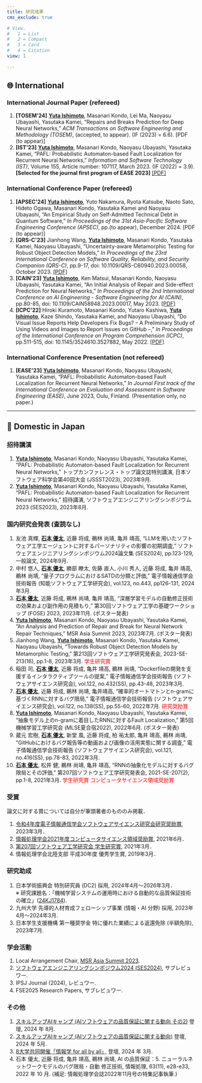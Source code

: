 ```yaml
---
title: 研究成果
cms_exclude: true

# View.
#   1 = List
#   2 = Compact
#   3 = Card
#   4 = Citation
view: 1

---
```


## 🌐 International
### International Journal Paper (refereed)
1. **[TOSEM'24]** **<u>Yuta Ishimoto</u>**, Masanari Kondo, Lei Ma, Naoyasu Ubayashi, Yasutaka Kamei, “Repairs and Breaks Prediction for Deep Neural Networks,” *ACM Transactions on Software Engineering and Methodology (TOSEM)*, (accepted, to appear). (IF (2023) = 6.6). [PDF (to appear)]
2. **[IST'23]** **<u>Yuta Ishimoto</u>**, Masanari Kondo, Naoyasu Ubayashi, Yasutaka Kamei, “PAFL: Probabilistic Automaton-based Fault Localization for Recurrent Neural Networks,” *Information and Software Technology (IST)*, Volume 155, Article number: 107117, March 2023. (IF (2022) = 3.9).  **[Selected for the journal first program of EASE 2023]** [[PDF]](https://www.sciencedirect.com/science/article/pii/S0950584922002269?via%3Dihub)

### International Conference Paper (refereed)
1. **[APSEC'24]** **<u>Yuta Ishimoto</u>**, Yuto Nakamura, Ryota Katsube, Naoto Sato, Hideto Ogawa, Masanari Kondo, Yasutaka Kamei and Naoyasu Ubayashi, “An Empirical Study on Self-Admitted Technical Debt in Quantum Software,” *In Proceedings of the 31st Asia-Pacific Software Engineering Conference (APSEC)*, pp.(to appear), December 2024. [PDF (to appear)]
1. **[QRS-C'23]** Jianhong Wang, **<u>Yuta Ishimoto</u>**, Masanari Kondo, Yasutaka Kamei, Naoyasu Ubayashi, “Uncertainty-aware Metamorphic Testing for Robust Object Detection Models,” *In Proceedings of the 23rd International Conference on Software Quality, Reliability, and Security Companion (QRS-C)*, pp.9-17, doi: 10.1109/QRS-C60940.2023.00058, October 2023. [[PDF]](https://posl.ait.kyushu-u.ac.jp/~ishimoto/pdfs/wang2023qrs.pdf)
1. **[CAIN'23]** **<u>Yuta Ishimoto</u>**, Ken Matsui, Masanari Kondo, Naoyasu Ubayashi, Yasutaka Kamei, “An Initial Analysis of Repair and Side-effect Prediction for Neural Networks,” *In Proceedings of the 2nd International Conference on AI Engineering - Software Engineering for AI (CAIN)*, pp.80-85, doi: 10.1109/CAIN58948.2023.00017, May 2023. [[PDF]](https://posl.ait.kyushu-u.ac.jp/~ishimoto/pdfs/cain_short_paper.pdf)
1. **[ICPC'22]** Hiroki Kuramoto, Masanari Kondo, Yutaro Kashiwa, **<u>Yuta Ishimoto</u>**, Kaze Shindo, Yasutaka Kamei, and Naoyasu Ubayashi, “Do Visual Issue Reports Help Developers Fix Bugs? – A Preliminary Study of Using Videos and Images to Report Issues on GitHub –,” *In Proceedings of the International Conference on Program Comprehension (ICPC)*, pp.511-515, doi: 10.1145/3524610.3527882, May 2022. [[PDF]](https://posl.ait.kyushu-u.ac.jp/~kamei/publications/Kuramoto_ICPC2022.pdf)

### International Conference Presentation (not refereed)
1. **[EASE'23]** **<u>Yuta Ishimoto</u>**, Masanari Kondo, Naoyasu Ubayashi, Yasutaka Kamei, “PAFL: Probabilistic Automaton-based Fault Localization for Recurrent Neural Networks,” *In Journal First track of the International Conference on Evaluation and Assessment in Software Engineering (EASE)*, June 2023, Oulu, Finland. (Presentation only, no paper.)

---

## 🗾 Domestic in Japan
### 招待講演
1. **<u>Yuta Ishimoto</u>**, Masanari Kondo, Naoyasu Ubayashi, Yasutaka Kamei, “PAFL: Probabilistic Automaton-based Fault Localization for Recurrent Neural Networks,” トップカンファレンス・トップ論文誌特別講演, 日本ソフトウェア科学会第40回大会 (JSSST2023), 2023年9月.
1. **<u>Yuta Ishimoto</u>**, Masanari Kondo, Naoyasu Ubayashi, Yasutaka Kamei, “PAFL: Probabilistic Automaton-based Fault Localization for Recurrent Neural Networks,” 招待講演, ソフトウェアエンジニアリングシンポジウム2023 (SES2023), 2023年8月.

### 国内研究会発表 (査読なし)
<!-- これは<span style="color: red; ">赤文字</span>です -->
1. 友池 真輝, **<u>石本 優太</u>**, 近藤 将成, 鵜林 尚靖, 亀井 靖高, “LLMを用いたソフトウェア工学エージェントに対するパーソナリティの影響の初期調査,” ソフトウェアエンジニアリングシンポジウム2024論文集 (SES2024), pp.123-129, 一般論文, 2024年9月.
2. 中村 悠人, **<u>石本 優太</u>**, 勝部 瞭太, 佐藤 直人, 小川 秀人, 近藤 将成, 亀井 靖高, 鵜林 尚靖, “量子プログラムにおけるSATDの分類と評価,” 電子情報通信学会技術報告 (知能ソフトウェア工学研究会), vol.123, no.443, pp126-131, 2024年3月.
3. **<u>石本 優太</u>**, 近藤 将成, 鵜林 尚靖, 亀井 靖高, “深層学習モデルの自動修正技術の効果および副作用の見積もり,” 第30回ソフトウェア工学の基礎ワークショップ (FOSE) 2023, 2023年11月. (ポスター発表)
4. **<u>Yuta Ishimoto</u>**, Masanari Kondo, Naoyasu Ubayashi, Yasutaka Kamei, “An Analysis and Prediction of Repair and Break for Neural Network Repair Techniques,” MSR Asia Summit 2023, 2023年7月. (ポスター発表)
5. Jianhong Wang, **<u>Yuta Ishimoto</u>**, Masanari Kondo, Yasutaka Kamei, Naoyasu Ubayashi, “Towards Robust Object Detection Models by Metamorphic Testing,” 第213回ソフトウェア工学研究発表会, 2023-SE-213(16), pp.1-8, 2023年3月. <span style="color: red; "><i class="fa-solid fa-trophy"></i>学生研究賞</span>
6. 稲田 司, **<u>石本 優太</u>**, 近藤 将成, 亀井 靖高, 鵜林 尚靖, “Dockerfileの開発を支援するインタラクティブツールの提案,” 電子情報通信学会技術報告 (ソフトウェアサイエンス研究会), vol.122, no.432(SS), pp.43-48, 2023年3月.
7. **<u>石本 優太</u>**, 近藤 将成, 鵜林 尚靖, 亀井靖高, “確率的オートマトンとn-gramに基づくRNNに対するバグ限局,” 電子情報通信学会技術報告 (ソフトウェアサイエンス研究会), vol.122, no.138(SS), pp.55-60, 2022年7月. <span style="color: red; "><i class="fa-solid fa-trophy"></i>研究奨励賞</span>
8. **<u>Yuta Ishimoto</u>**, Masanari Kondo, Naoyasu Ubayashi, Yasutaka Kamei, “抽象モデル上のn-gramに着目したRNNに対するFault Localization,” 第5回機械学習工学研究会 (MLSE夏合宿2022), 2022年6月. (ポスター発表)
9. 蔵元 宏樹, **<u>石本 優太</u>**, 新堂 風, 近藤 将成, 柏 祐太郎, 亀井 靖高, 鵜林 尚靖, “GitHubにおけるバグ報告等の動画および画像の活用実態に関する調査,” 電子情報通信学会技術報告 (ソフトウェアサイエンス研究会), vol.121, no.416(SS), pp.78-83, 2022年3月.
10. **<u>石本 優太</u>**, 松井 健, 鵜林 尚靖, 亀井 靖高, “RNNの抽象化モデルに対するバグ限局とその評価,” 第207回ソフトウェア工学研究発表会, 2021-SE-207(2), pp.1-8, 2021年3月. <span style="color: red; "><i class="fa-solid fa-trophy"></i>学生研究賞 <i class="fa-solid fa-trophy"></i>コンピュータサイエンス領域奨励賞</span>

### 受賞
論文に対する賞については自分が筆頭著者のもののみ掲載．
1. [令和4年度電子情報通信学会ソフトウェアサイエンス研究会研究奨励賞](https://www.ieice.org/iss/ss/award.html), 2023年3月．
1. [情報処理学会2021年度コンピュータサイエンス領域奨励賞](https://www.ipsj.or.jp/award/cs-award-2021.html), 2021年6月．
1. [第207回ソフトウェア工学研究会 学生研究賞](https://www.sigse.jp/award.html), 2021年3月．
1. 情報処理学会北陸支部 平成30年度 優秀学生賞, 2019年3月．

### 研究助成
1. 日本学術振興会 特別研究員 (DC2) 採用, 2024年4月〜2026年3月．<br>※ 研究課題名：「機械学習システムの運用時における自動的な品質保証技術の確立」([24KJ1784](https://kaken.nii.ac.jp/ja/grant/KAKENHI-PROJECT-24KJ1784/)).
2. 九州大学 先導的⼈材育成フェローシップ事業 (情報・AI 分野) 採用, 2023年4月〜2024年3月.
3. 日本学生支援機構 第一種奨学金 特に優れた業績による返還免除 (半額免除), 2023年7月.

### 学会活動
1. Local Arrangement Chair, [MSR Asia Summit 2023](https://msrasiasummit.github.io/).
1. [ソフトウェアエンジニアリングシンポジウム2024 (SES2024)](https://ses.sigse.jp/2024/), サブレビュワー.
2. IPSJ Journal (2024), レビュワー.
3. FSE2025 Research Papers, サブレビュワー.

### その他
1. [スキルアップAIキャンプ (AIソフトウェアの品質保証に関する動向 その2)](https://www.skillupai.com/skillupai-camp/240821/) 登壇, 2024 年 8月.
1. [スキルアップAIキャンプ (AIソフトウェアの品質保証に関する動向)](https://www.skillupai.com/skillupai-camp/240508/) 登壇, 2024 年 5月.
1. [8大学共同開催「情報学 for all by all」](https://www.i.u-tokyo.ac.jp/events/joho-for-all2024/) 登壇, 2024 年 3月.
1. 石本 優太, 近藤 将成, ⻲井 靖⾼, 鵜林 尚靖, AI の品質保証：5. ニューラルネットワークモデルのバグ限局・⾃動
修正技術, 情報処理, 63(11), e28-e33, 2022 年 10 ⽉. (補⾜: 情報処理学会誌2022年11月号の特集記事執筆.)